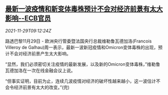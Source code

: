 <!--1638178262000-->
[最新一波疫情和新变体毒株预计不会对经济前景有太大影响--ECB官员](https://cn.reuters.com/article/ecb-pandemic-impact-variant-1129-mon-idCNKBS2IE0QA)
------

<div><i>2021-11-29T09:12:24Z</i></div><p>路透巴黎11月29日 - 欧洲央行管委暨法国央行总裁维勒鲁瓦德加洛(Francois Villeroy de Galhau)周一表示，最新一波新冠疫情和Omicron变体毒株的出现，预计不会对经济前景产生太大影响。</p><p>“显然，我们必须密切关注疫情的最新发展，以及新的Omicron变体毒株，”维勒鲁瓦德加洛在一次在线金融会议上说。</p><p>“但事实证明，目前为止，连续几波疫情对经济的破坏性越来越小，这一波估计不会令经济前景有太大的改变。”(完)</p>
